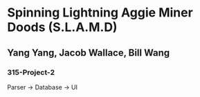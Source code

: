 # Spinning Lightning Aggie Miner Doods (S.L.A.M.D)
## Yang Yang, Jacob Wallace, Bill Wang
### 315-Project-2

Parser -> Database -> UI
